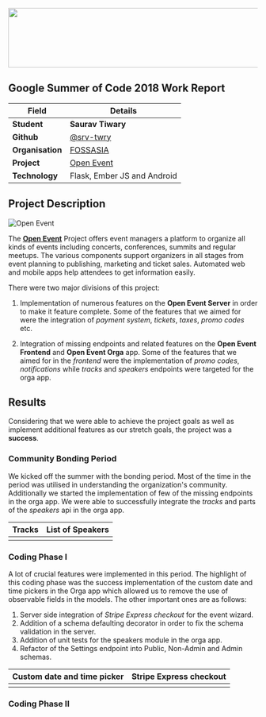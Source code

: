 
<p align="center">
  <img width="560" height="120" src="https://camo.githubusercontent.com/ed508e9c66d718f76333215a139af24f8bb8fa8d/68747470733a2f2f6d75736573636f72652e6f72672f73697465732f6d75736573636f72652e6f72672f66696c65732f4361707475726525323064253237652543432538316372616e253230323031362d30332d303125323030392e34382e31315f302e706e67">
</p>

## Google Summer of Code 2018 Work Report 

| Field | Details |
| --- | --- |
| **Student** | **Saurav Tiwary** |
| **Github** | [@srv-twry](http://github.com/srv-twry)  |
| **Organisation**  | [FOSSASIA](http://fossasia.org)  |
| **Project** | [Open Event](https://summerofcode.withgoogle.com/projects/#5905844613414912) |  
| **Technology** | Flask, Ember JS and Android |

## Project Description
![Open Event](https://camo.githubusercontent.com/6386234d12db1b6710ddaadc83cafd94b7a16299/68747470733a2f2f73746f726167652e676f6f676c65617069732e636f6d2f6576656e747961792e636f6d2f6173736574732f6272616e64696e672f626173655f6272616e64696e672e706e67)

The  **[Open Event](https://github.com/fossasia/open-event)**  Project offers event managers a platform to organize all kinds of events including concerts, conferences, summits and regular meetups. The various components support organizers in all stages from event planning to publishing, marketing and ticket sales. Automated web and mobile apps help attendees to get information easily.

There were two major divisions of this project:
1. Implementation of numerous features on the **Open Event Server** in order to make it feature complete. Some of the features that we aimed for were the integration of *payment system*, *tickets*, *taxes*, *promo codes* etc. 

2. Integration of missing endpoints and related features on the **Open Event Frontend** and **Open Event Orga** app. Some of the features that we aimed for in the *frontend* were the implementation of *promo codes*, *notifications* while *tracks* and *speakers* endpoints were targeted for the orga app.

## Results

Considering that we were able to achieve the project goals as well as implement additional features as our stretch goals, the project was a **success**.

### Community Bonding Period
We kicked off the summer with the bonding period. Most of the time in the period was utilised in understanding the organization's community. Additionally we started the implementation of few of the missing endpoints in the orga app. We were able to successfully integrate the *tracks* and parts of the *speakers* api in the orga app.

| Tracks | List of Speakers 
| --- | --- |
| <img src=""/> | <img src="" /> 

### Coding Phase I

A lot of crucial features were implemented in this period. The highlight of this coding phase was the success implementation of the custom date and time pickers in the Orga app which allowed us to remove the use of observable fields in the models. The other important ones are as follows:
1. Server side integration of *Stripe Express checkout* for the event wizard.
2. Addition of a schema defaulting decorator in order to fix the schema validation in the server.
3. Addition of unit tests for the speakers module in the orga app.
4. Refactor of the Settings endpoint into Public, Non-Admin and Admin schemas.

| Custom date and time picker | Stripe Express checkout 
| --- | --- |
| <img src=""/> | <img src="" />

### Coding Phase II









